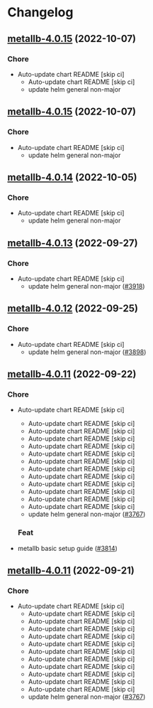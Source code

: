 # Changelog



## [metallb-4.0.15](https://github.com/truecharts/charts/compare/metallb-4.0.14...metallb-4.0.15) (2022-10-07)

### Chore

- Auto-update chart README [skip ci]
  - Auto-update chart README [skip ci]
  - update helm general non-major




## [metallb-4.0.15](https://github.com/truecharts/charts/compare/metallb-4.0.14...metallb-4.0.15) (2022-10-07)

### Chore

- Auto-update chart README [skip ci]
  - update helm general non-major




## [metallb-4.0.14](https://github.com/truecharts/charts/compare/metallb-4.0.13...metallb-4.0.14) (2022-10-05)

### Chore

- Auto-update chart README [skip ci]
  - update helm general non-major




## [metallb-4.0.13](https://github.com/truecharts/charts/compare/metallb-4.0.12...metallb-4.0.13) (2022-09-27)

### Chore

- Auto-update chart README [skip ci]
  - update helm general non-major ([#3918](https://github.com/truecharts/charts/issues/3918))




## [metallb-4.0.12](https://github.com/truecharts/charts/compare/metallb-4.0.11...metallb-4.0.12) (2022-09-25)

### Chore

- Auto-update chart README [skip ci]
  - update helm general non-major ([#3898](https://github.com/truecharts/charts/issues/3898))




## [metallb-4.0.11](https://github.com/truecharts/charts/compare/metallb-4.0.9...metallb-4.0.11) (2022-09-22)

### Chore

- Auto-update chart README [skip ci]
  - Auto-update chart README [skip ci]
  - Auto-update chart README [skip ci]
  - Auto-update chart README [skip ci]
  - Auto-update chart README [skip ci]
  - Auto-update chart README [skip ci]
  - Auto-update chart README [skip ci]
  - Auto-update chart README [skip ci]
  - Auto-update chart README [skip ci]
  - Auto-update chart README [skip ci]
  - Auto-update chart README [skip ci]
  - Auto-update chart README [skip ci]
  - Auto-update chart README [skip ci]
  - update helm general non-major ([#3767](https://github.com/truecharts/charts/issues/3767))

  ### Feat

- metallb basic setup guide ([#3814](https://github.com/truecharts/charts/issues/3814))




## [metallb-4.0.11](https://github.com/truecharts/charts/compare/metallb-4.0.9...metallb-4.0.11) (2022-09-21)

### Chore

- Auto-update chart README [skip ci]
  - Auto-update chart README [skip ci]
  - Auto-update chart README [skip ci]
  - Auto-update chart README [skip ci]
  - Auto-update chart README [skip ci]
  - Auto-update chart README [skip ci]
  - Auto-update chart README [skip ci]
  - Auto-update chart README [skip ci]
  - Auto-update chart README [skip ci]
  - Auto-update chart README [skip ci]
  - Auto-update chart README [skip ci]
  - Auto-update chart README [skip ci]
  - update helm general non-major ([#3767](https://github.com/truecharts/charts/issues/3767))

